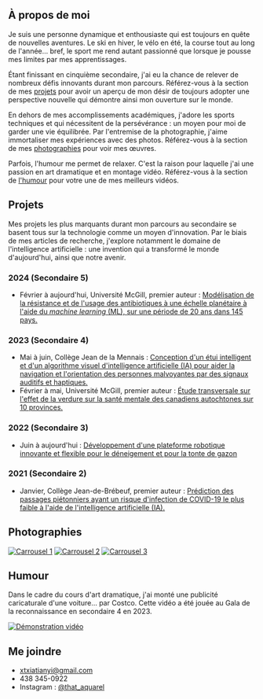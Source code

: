 ## À propos de moi

Je suis une personne dynamique et enthousiaste qui est toujours en quête de nouvelles aventures. Le ski en hiver, le vélo en été, la course tout au long de l'année... bref, le sport me rend autant passionné que lorsque je pousse mes limites par mes apprentissages.

Étant finissant en cinquième secondaire, j'ai eu la chance de relever de nombreux défis innovants durant mon parcours. Référez-vous à la section de mes [projets](https://thataquarel.github.io/#projets) pour avoir un aperçu de mon désir de toujours adopter une perspective nouvelle qui démontre ainsi mon ouverture sur le monde.

En dehors de mes accomplissements académiques, j'adore les sports techniques et qui nécessitent de la persévérance : un moyen pour moi de garder une vie équilibrée. Par l'entremise de la photographie, j'aime immortaliser mes expériences avec des photos. Référez-vous à la section de mes [photographies](https://thataquarel.github.io/#photographies) pour voir mes œuvres.

Parfois, l'humour me permet de relaxer. C'est la raison pour laquelle j'ai une passion en art dramatique et en montage vidéo. Référez-vous à la section de [l'humour](https://thataquarel.github.io/#humour) pour votre une de mes meilleurs vidéos.

## Projets

Mes projets les plus marquants durant mon parcours au secondaire se basent tous sur la technologie comme un moyen d'innovation. Par le biais de mes articles de recherche, j'explore notamment le domaine de l'intelligence artificielle : une invention qui a transformé le monde d'aujourd'hui, ainsi que notre avenir.

### 2024 (Secondaire 5)
- Février à aujourd'hui, Université McGill, premier auteur : [Modélisation de la résistance et de l'usage des antibiotiques à une échelle planétaire à l'aide du *machine learning* (ML), sur une période de 20 ans dans 145 pays.](https://thataquarel.github.io/health/)

### 2023 (Secondaire 4)
- Mai à juin, Collège Jean de la Mennais : [Conception d'un étui intelligent et d'un algorithme visuel d'intelligence artificielle (IA) pour aider la navigation et l'orientation des personnes malvoyantes par des signaux auditifs et haptiques.](https://thataquarel.github.io/6sens/)
- Février à mai, Université McGill, premier auteur : [Étude transversale sur l'effet de la verdure sur la santé mentale des canadiens autochtones sur 10 provinces.](https://thataquarel.github.io/greenery/)

### 2022 (Secondaire 3)
- Juin à aujourd'hui : [Développement d'une plateforme robotique innovante et flexible pour le déneigement et pour la tonte de gazon](https://thataquarel.github.io/snowplower_mono/)

### 2021 (Secondaire 2)
- Janvier, Collège Jean-de-Brébeuf, premier auteur : [Prédiction des passages piétonniers ayant un risque d'infection de COVID-19 le plus faible à l'aide de l'intelligence artificielle (IA).](https://thataquarel.github.io/SocialDistancePathfinder/)

## Photographies

[![Carrousel 1](https://raw.githubusercontent.com/ThatAquarel/thataquarel.github.io/main/images/carrousel_1.png)](https://raw.githubusercontent.com/ThatAquarel/thataquarel.github.io/main/images/carrousel_1.png)
[![Carrousel 2](https://raw.githubusercontent.com/ThatAquarel/thataquarel.github.io/main/images/carrousel_2.png)](https://raw.githubusercontent.com/ThatAquarel/thataquarel.github.io/main/images/carrousel_2.png)
[![Carrousel 3](https://raw.githubusercontent.com/ThatAquarel/thataquarel.github.io/main/images/carrousel_3.png)](https://raw.githubusercontent.com/ThatAquarel/thataquarel.github.io/main/images/carrousel_3.png)

## Humour

Dans le cadre du cours d'art dramatique, j'ai monté une publicité caricaturale d'une voiture... par Costco. Cette vidéo a été jouée au Gala de la reconnaissance en secondaire 4 en 2023.

[![Démonstration vidéo](https://img.youtube.com/vi/G4RW0T4XuvQ/maxresdefault.jpg)](https://youtu.be/G4RW0T4XuvQ)

## Me joindre

- xtxiatianyi@gmail.com
- 438 345-0922
- Instagram : [@that_aquarel](https://www.instagram.com/that_aquarel)
